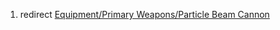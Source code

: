 1.  redirect [Equipment/Primary Weapons/Particle Beam
    Cannon](Equipment/Primary_Weapons/Particle_Beam_Cannon "wikilink")